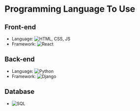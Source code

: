 # Programming Language To Use

## Front-end
- Language: ![HTML, CSS, JS](https://www.w3schools.com/)
- Framework: ![React](https://react.dev/learn)

## Back-end
- Language: ![Python](https://www.w3schools.com/python/)
- Framework: ![Django](https://www.w3schools.com/django/)

## Database
- ![SQL](https://www.w3schools.com/sql/)
